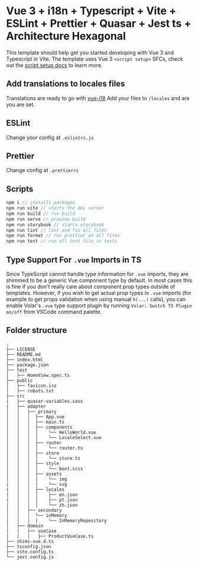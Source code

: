 # Vue 3 + i18n + Typescript + Vite + ESLint + Prettier + Quasar + Jest ts + Architecture Hexagonal

This template should help get you started developing with Vue 3 and Typescript in Vite.
The template uses Vue 3 `<script setup>` SFCs, check out the [script setup docs](https://v3.vuejs.org/api/sfc-script-setup.html#sfc-script-setup) to learn more.

## Add translations to locales files

Translations are ready to go with [vue-i18](https://vue-i18n.intlify.dev/)
Add your files to `/locales` and are you are set.

## ESLint

Change your config at `.eslintrc.js`

## Prettier

Change config at `.prettierrc`

## Scripts

```js
npm i // installs packages
npm run vite // starts the dev server
npm run build // run build
npm run serve // preview build
npm run storybook // starts storybook
npm run lint // lint and fix all files
npm run format // run prettier on all files
npm run test // run all test file in tests 
```

## Type Support For `.vue` Imports in TS

Since TypeScript cannot handle type information for `.vue` imports, they are shimmed to be a generic Vue component type by default. In most cases this is fine if you don't really care about component prop types outside of templates. However, if you wish to get actual prop types in `.vue` imports (for example to get props validation when using manual `h(...)` calls), you can enable Volar's `.vue` type support plugin by running `Volar: Switch TS Plugin on/off` from VSCode command palette.

## Folder structure

```
.
├── LICENSE
├── README.md
├── index.html
├── package.json
├── test
│   ├── HomeView.spec.ts
├── public
│   ├── favicon.ico
│   ├── robots.txt
├── src
|   ├── quasar-variables.sass
|   ├── adapter
│   │   ├── primary
│   │   │  ├── App.vue
│   │   │  ├── main.ts
│   │   │  ├── components
│   │   │  │    └── HelloWorld.vue
│   │   │  │    └── LocaleSelect.vue        
│   │   │  ├── router
│   │   │  │    └── router.ts
│   │   │  ├── store
│   │   │  │    └── store.ts
│   │   │  ├── style
│   │   │  │    └── boot.scss
│   │   │  ├── assets
│   │   │  |    └── img
|   │   │  |    └── svg
|   │   │  ├── locales
|   │   │  │    ├── en.json
|   │   │  │    ├── pt.json
|   │   │  │    └── zh.json
│   │   ├── secondary
│   │   |  └── inMemory
|   |   |  |    └── InMemoryRepository
│   ├── domain
│   |   ├── useCase
|   |   |   ├── ProductUseCase.ts
├── shims-vue.d.ts
├── tsconfig.json
├── vite.config.ts
└── jest.config.js
```
